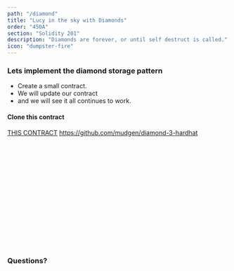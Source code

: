 ```yaml
---
path: "/diamond"
title: "Lucy in the sky with Diamonds"
order: "450A"
section: "Solidity 201"
description: "Diamonds are forever, or until self destruct is called."
icon: "dumpster-fire"
---
```


### Lets implement the diamond storage pattern
* Create a small contract.
* We will update our contract
* and we will see it all continues to work.

#### Clone this contract
[THIS CONTRACT](https://github.com/mudgen/diamond-3-hardhat)
https://github.com/mudgen/diamond-3-hardhat

<br />
<br />
<br />
<br />
<br />
<br />
<br />
<br />
<br />
<br />
<br />
<br />
<br />
<br />

### Questions?

<br />
<br />
<br />
<br />
<br />
<br />
<br />
<br />
<br />
<br />
<br />
<br />
<br />
<br />

